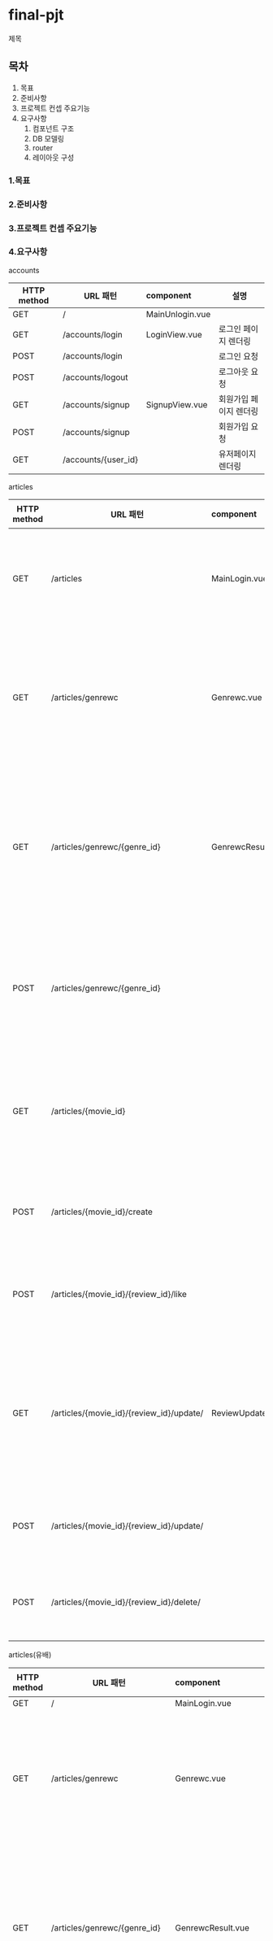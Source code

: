 # final-pjt

제목

## 목차

1. 목표
2. 준비사항
3. 프로젝트 컨셉 주요기능
4. 요구사항
   1. 컴포넌트 구조
   2. DB 모델링
   3. router
   4. 레이아웃 구성



### 1.목표

### 2.준비사항

### 3.프로젝트 컨셉 주요기능

### 4.요구사항

accounts

| HTTP method | URL 패턴            | component       | 설명                   |
| ----------- | ------------------- | :-------------- | ---------------------- |
| GET         | /                   | MainUnlogin.vue |                        |
| GET         | /accounts/login     | LoginView.vue   | 로그인 페이지 렌더링   |
| POST        | /accounts/login     |                 | 로그인 요청            |
| POST        | /accounts/logout    |                 | 로그아웃 요청          |
| GET         | /accounts/signup    | SignupView.vue  | 회원가입 페이지 렌더링 |
| POST        | /accounts/signup    |                 | 회원가입 요청          |
| GET         | /accounts/{user_id} |                 | 유저페이지 렌더링      |

articles

| HTTP method | URL 패턴                                 | component            | 설명                          |
| ----------- | ---------------------------------------- | :------------------- | ----------------------------- |
| GET         | /articles                                | MainLogin.vue        | 메인페이지 렌더링             |
| GET         | /articles/genrewc                        | Genrewc.vue          | 장르월드컵 페이지 렌더링      |
| GET         | /articles/genrewc/{genre_id}             | GenrewcResult.vue    | 장르월드컵 결과 페이지 렌더링 |
| POST        | /articles/genrewc/{genre_id}             |                      | db에 유저의 장르 id 저장      |
| GET         | /articles/{movie_id}                     |                      | 영화 상세페이지 렌더링        |
| POST        | /articles/{movie_id}/create              |                      | 리뷰생성 요청                 |
| POST        | /articles/{movie_id}/{review_id}/like    |                      | 리뷰 좋아요 요청              |
| GET         | /articles/{movie_id}/{review_id}/update/ | ReviewUpdateForm.vue | 리뷰업데이트 페이지 렌더링    |
| POST        | /articles/{movie_id}/{review_id}/update/ |                      | 리뷰수정 요청                 |
| POST        | /articles/{movie_id}/{review_id}/delete/ |                      | 리뷰삭제 요청                 |



articles(유배)

| HTTP method | URL 패턴                         | component            | 설명                          |
| ----------- | -------------------------------- | :------------------- | ----------------------------- |
| GET         | /                                | MainLogin.vue        |                               |
| GET         | /articles/genrewc                | Genrewc.vue          | 장르월드컵 페이지 렌더링      |
| GET         | /articles/genrewc/{genre_id}     | GenrewcResult.vue    | 장르월드컵 결과 페이지 렌더링 |
| POST        | /articles/genrewc/{genre_id}     |                      | db에 유저의 장르 id 저장      |
| GET         | /articles/reviewlist             | ReviewList.vue       | 리뷰게시판 페이지 렌더링      |
| GET         | /articles/reviewlist/create      | ReviewCreateForm.vue | 리뷰생성 페이지 렌더링        |
| POST        | /articles/reviewlist/create      |                      | 리뷰생성 요청                 |
| GET         | /articles/reviewlist/{id}detail/ | ReviewDetail.vue     | 리뷰디테일 페이지 렌더링      |
| GET         | /articles/reviewlist/{id}update/ | ReviewUpdateForm.vue | 리뷰업데이트 페이지 렌더링    |
| POST        | /articles/reviewlist/{id}update/ |                      | 리뷰수정 요청                 |
| POST        | /articles/reviewlist/{id}delete/ |                      | 리뷰삭제 요청                 |
| GET         | /articles/{movie_id}             |                      |                               |



0519 

django에서 review에 movie_id를  fk 로 사용하려면 movie 모델이 있어야 함

근데 우리는 movie데이터를 db에 저장안하고 api에서 가져와서 사용하기로 했음

그래서 movie_id 필드를 fk로 안하고 int로 설정 후 우리가 fk처럼 사용하기로 정함



0520

- 메인페이지
  - 제일 상단 사진
    **GET**/movie/now_playing 
  - 장르 같은 영화
    **GET**/movie/popular 에서 렌덤으로 페이지 정해서 같은 장르 영화 가져오기
  - 배우 영화
    **GET**/person/{person_id}/movie_credits
- 디테일 페이지 
  - 예고편 
    **GET**/movie/{movie_id}/videos
- 찜한 목록
  - 디테일
    GET movie/{movie_id}
